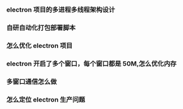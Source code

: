 ### electron 项目的多进程多线程架构设计

### 自研自动化打包部署脚本

### 怎么优化 electron 项目

### electron 开启了多个窗口，每个窗口都是 50M,怎么优化内存

### 多窗口通信怎么做

### 怎么定位 electron 生产问题
